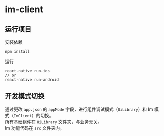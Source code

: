 # im-client
## 运行项目
安装依赖
```shell
npm install
```
运行
```shell
react-native run-ios
// or
react-native run-android
```

## 开发模式切换
通过更改 `app.json` 的 `appMode` 字段，进行组件调试模式（`UiLibrary`）和 Im 模式（`ImClient`）的切换。  
所有基础组件在 `UiLibrary` 文件夹，与业务无关。  
Im 功能代码在 `src` 文件夹内。
